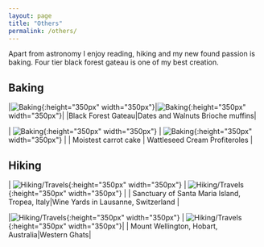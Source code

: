 ```yaml
---
layout: page
title: "Others"
permalink: /others/
---
```



Apart from astronomy I enjoy reading, hiking and my new found passion is baking.
Four tier black forest gateau is one of my best creation.

## Baking 

|![Baking](../images/black_forest.jpg){:height="350px" width="350px"}|![Baking](../images/muffins.jpg){:height="350px" width="350px"}|
|Black Forest Gateau|Dates and Walnuts Brioche muffins|

| ![Baking](../images/carrot_cake.jpg){:height="350px" width="350px"} | ![Baking](../images/shoe_pastry.jpg){:height="350px" width="350px"} |
| Moistest carrot cake | Wattleseed Cream Profiteroles |

##  Hiking

| ![Hiking/Travels](../images/IMG_1896.jpg){:height="350px" width="350px"} | ![Hiking/Travels](../images/geneva1.jpg){:height="350px" width="350px"} |
| Sanctuary of Santa Maria Island, Tropea, Italy|Wine Yards in Lausanne, Switzerland  |


|![Hiking/Travels](../images/hobart.jpg){:height="350px" width="350px"} | ![Hiking/Travels](../images/western_ghats.jpg){:height="350px" width="350px"}|
| Mount Wellington, Hobart, Australia|Western Ghats|
